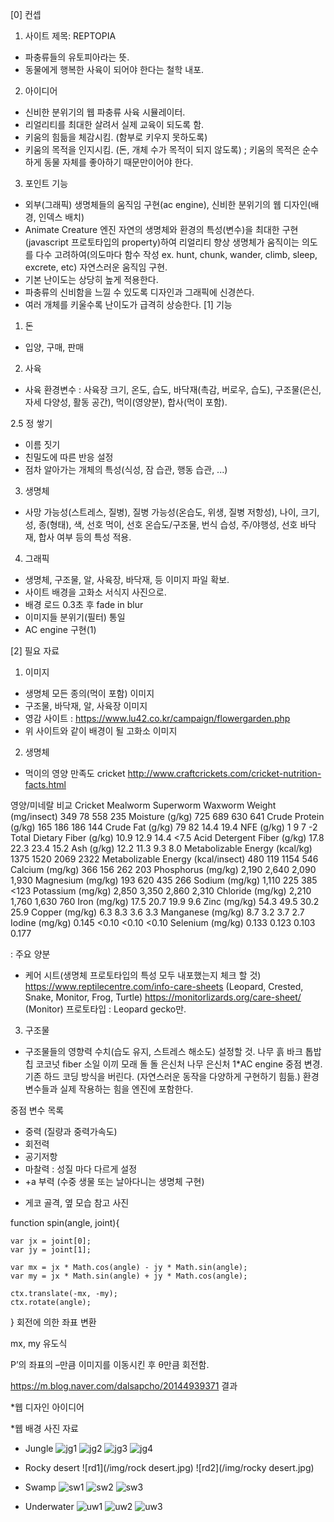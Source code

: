 [0] 컨셉
1. 사이트 제목: REPTOPIA
 - 파충류들의 유토피아라는 뜻.
 - 동물에게 행복한 사육이 되어야 한다는 철학 내포.

2. 아이디어
 - 신비한 분위기의 웹 파충류 사육 시뮬레이터.
 - 리얼리티를 최대한 살려서 실제 교육이 되도록 함.
 - 키움의 힘듦을 체감시킴. (함부로 키우지 못하도록)
 - 키움의 목적을 인지시킴. (돈, 개체 수가 목적이 되지 않도록)
 ; 키움의 목적은 순수하게 동물 자체를 좋아하기 때문만이어야 한다. 

3. 포인트 기능
 - 외부(그래픽)
  생명체들의 움직임 구현(ac engine), 신비한 분위기의 웹 디자인(배경, 인덱스 배치)
 - Animate Creature 엔진
  자연의 생명체와 환경의 특성(변수)을 최대한 구현(javascript 프로토타입의 property)하여 리얼리티 향상
  생명체가 움직이는 의도를 다수 고려하여(의도마다 함수 작성 ex. hunt, chunk, wander, climb, sleep, excrete, etc) 자연스러운 움직임 구현.
  - 기본 난이도는 상당히 높게 적용한다.
  - 파충류의 신비함을 느낄 수 있도록 디자인과 그래픽에 신경쓴다.
  - 여러 개체를 키울수록 난이도가 급격히 상승한다.
[1] 기능
1. 돈
 - 입양, 구매, 판매

2. 사육
 - 사육 환경변수 : 사육장 크기, 온도, 습도, 바닥재(촉감, 버로우, 습도), 구조물(은신, 자세 다양성, 활동 공간), 먹이(영양분), 합사(먹이 포함).

2.5 정 쌓기
 - 이름 짓기
 - 친밀도에 따른 반응 설정
 - 점차 알아가는 개체의 특성(식성, 잠 습관, 행동 습관, ...)

3. 생명체
 - 사망 가능성(스트레스, 질병), 질병 가능성(온습도, 위생, 질병 저항성), 나이, 크기, 성, 종(형태), 색, 선호 먹이, 선호 온습도/구조물, 번식 습성, 주/야행성, 선호 바닥재, 합사 여부 등의 특성 적용.

4. 그래픽
 - 생명체, 구조물, 알, 사육장, 바닥재, 등 이미지 파일 확보.
 - 사이트 배경을 고화소 서식지 사진으로.
 - 배경 로드 0.3초 후 fade in blur
 - 이미지들 분위기(필터) 통일
 - AC engine 구현(1)

[2] 필요 자료
1. 이미지
 - 생명체 모든 종의(먹이 포함) 이미지
 - 구조물, 바닥재, 알, 사육장 이미지
 - 영감 사이트 : https://www.lu42.co.kr/campaign/flowergarden.php 
 - 위 사이트와 같이 배경이 될 고화소 이미지

2. 생명체
 - 먹이의 영양 만족도
  cricket http://www.craftcrickets.com/cricket-nutrition-facts.html

영양/미네랄 비교
Cricket
Mealworm
Superworm
Waxworm
Weight (mg/insect)
349
78
558
235
Moisture (g/kg)
725
689
630
641
Crude Protein (g/kg)
165
186
186
144
Crude Fat (g/kg)
79
82
14.4
19.4
NFE (g/kg)
1
9
7
-2
Total Dietary Fiber (g/kg)
10.9
12.9
14.4
<7.5
Acid Detergent Fiber (g/kg)
17.8
22.3
23.4
15.2
Ash (g/kg)
12.2
11.3
9.3
8.0
Metabolizable Energy (kcal/kg)
1375
1520
2069
2322
Metabolizable Energy (kcal/insect)
480
119
1154
546
Calcium (mg/kg)
366
156
262
203
Phosphorus (mg/kg)
2,190
2,640
2,090
1,930
Magnesium (mg/kg)
193
620
435
266
Sodium (mg/kg)
1,110
225
385
<123
Potassium (mg/kg)
2,850
3,350
2,860
2,310
Chloride (mg/kg)
2,210
1,760
1,630
760
Iron (mg/kg)
17.5
20.7
19.9
9.6
Zinc (mg/kg)
54.3
49.5
30.2
25.9
Copper (mg/kg)
6.3
8.3
3.6
3.3
Manganese (mg/kg)
8.7
3.2
3.7
2.7
Iodine (mg/kg)
0.145
<0.10
<0.10
<0.10
Selenium (mg/kg)
0.133
0.123
0.103
0.177



: 주요 양분
 - 케어 시트(생명체 프로토타입의 특성 모두 내포했는지 체크 할 것)
 https://www.reptilecentre.com/info-care-sheets
(Leopard, Crested, Snake, Monitor, Frog, Turtle)
 https://monitorlizards.org/care-sheet/
(Monitor)
 프로토타입 : Leopard gecko만.
3. 구조물
 - 구조물들의 영향력 수치(습도 유지, 스트레스 해소도) 설정할 것.
  나무
  흙
  바크
  톱밥
  칩
  코코넛 fiber
  소일
  이끼
  모래
  돌
  돌 은신처
  나무 은신처
1*AC engine 중점 변경.
 기존 하드 코딩 방식을 버린다. (자연스러운 동작을 다양하게 구현하기 힘듦.)
 환경변수들과 실제 작용하는 힘을 엔진에 포함한다. 

 중점 변수 목록

  - 중력 (질량과 중력가속도)
  - 회전력
  - 공기저항
  - 마찰력 : 성질 마다 다르게 설정
  - +a 부력 (수중 생물 또는 날아다니는 생명체 구현)

* 게코 골격, 옆 모습 참고 사진






function spin(angle, joint){

    var jx = joint[0];
    var jy = joint[1];

    var mx = jx * Math.cos(angle) - jy * Math.sin(angle);
    var my = jx * Math.sin(angle) + jy * Math.cos(angle);

    ctx.translate(-mx, -my);
    ctx.rotate(angle);
}
회전에 의한 좌표 변환


mx, my 유도식

P’의 좌표의 –만큼 이미지를 이동시킨 후 θ만큼 회전함.

https://m.blog.naver.com/dalsapcho/20144939371
결과





*웹 디자인 아이디어


*웹 배경 사진 자료

- Jungle
![jg1](/img/green-trees.jpg)
![jg2](/img/Jungle.jpg)
![jg3](/img/Jungle-Book.jpg)
![jg4](/img/Waterfall.jpg)


- Rocky desert
![rd1](/img/rock desert.jpg)
![rd2](/img/rocky desert.jpg)


- Swamp
![sw1](/img/swamp.jpg)
![sw2](/img/swamp2.jpg)
![sw3](/img/swamp_alligator.jpg)


- Underwater
![uw1](/img/underwatjung.jpg)
![uw2](/img/underwater.jpg)
![uw3](/img/underwaterfish.jpg)




